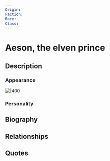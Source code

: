 ```yaml
---
Origin: 
Faction: 
Race: 
Class:
---
```

# Aeson, the elven prince
## Description

### Appearance
![|400](https://lh7-us.googleusercontent.com/qzEvAbwMygxJBkv_tRhPTWy-VIBX7lazqnchvQMH72-VVakPhP23pugAS0AwuYABpircFbuKZFkYG3IZle_oMiPQDypOGwYKBAYeLty3TyR9Ud0cjP80Lby3UbJygjb9TX_oyOgBQXI5RhL0wlq1kv4)
### Personality
## Biography
## Relationships

## Quotes